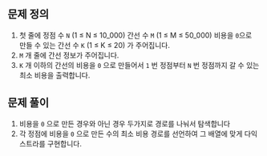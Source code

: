## 문제 정의

1. 첫 줄에 정점 수 `N` (1 ≤ N ≤ 10_000) 간선 수 `M` (1 ≤ M ≤ 50_000) 비용을 `0`으로 만들 수 있는 간선 수 `K` (1 ≤ K ≤ 20) 가 주어집니다.
2. `M` 개 줄에 간선 정보가 주어집니다.
3. `K` 개 이하의 간선의 비용을 `0` 으로 만들어서 `1` 번 정점부터 `N` 번 정점까지 갈 수 있는 최소 비용을 출력합니다.

## 문제 풀이

1. 비용을 `0` 으로 만든 경우와 아닌 경우 두가지로 경로를 나눠서 탐색합니다
2. 각 정점에 비용을 `0` 으로 만든 수의 최소 비용 경로를 선언하여 그 배열에 맞게 다익스트라를 구현합니다.